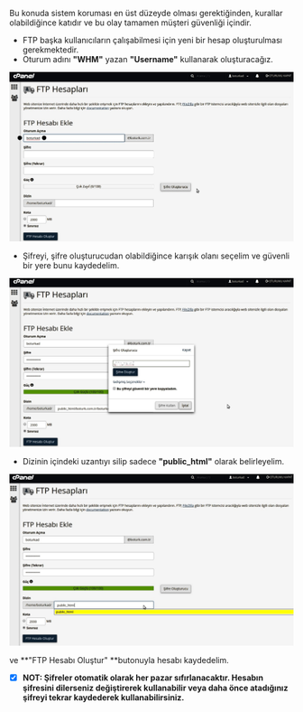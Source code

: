 Bu konuda sistem koruması en üst düzeyde olması gerektiğinden, kurallar olabildiğince katıdır ve bu olay tamamen müşteri güvenliği içindir. 

* FTP başka kullanıcıların çalışabilmesi için yeni bir hesap oluşturulması gerekmektedir.
* Oturum adını **"WHM"** yazan **"Username"** kullanarak oluşturacağız. 

![](/assets/1.jpg)

* Şifreyi, şifre oluşturucudan olabildiğince karışık olanı seçelim ve güvenli bir yere bunu kaydedelim.

![](/assets/2.jpg)

* Dizinin içindeki uzantıyı silip sadece **"public\_html"** olarak belirleyelim.

![](/assets/4.jpg)

ve **"FTP Hesabı Oluştur" **butonuyla hesabı kaydedelim.



* [x] **NOT: Şifreler otomatik olarak her pazar sıfırlanacaktır. Hesabın şifresini dilerseniz değiştirerek kullanabilir veya daha önce atadığınız şifreyi tekrar kaydederek kullanabilirsiniz.**



